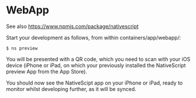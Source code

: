 # WebApp

See also https://www.npmjs.com/package/nativescript

Start your development as follows, from within containers/app/webapp/:

```
$ ns preview
```

You will be presented with a QR code, which you need to scan with your iOS device (iPhone or iPad, on which your previously installed the NativeScript preview App from the App Store).

You should now see the NativeScipt app on your iPhone or iPad, ready to monitor whilst developing further, as it will be synced.